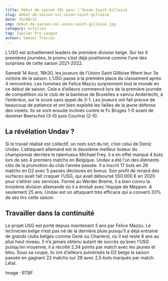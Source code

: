 ```yaml
---
title: Début de saison XXL pour l’Union Saint-Gilloise
slug: debut-de-saison-xxl-union-saint-gilloise
date: 29/08/21
img: debut-de-saison-xxl-union-saint-gilloise.jpg
category: articles
tag: Jupiler Pro League
auteur: Samuel Troccaz
---
```


L’USG est actuellement leaders de première division belge. Sur les 4 premières journées, le promu s’est déjà positionné comme l’une des surprises de cette saison 2021-2022. 

Samedi 14 Aout, 18h30, les joueurs de l’Union Saint Gillloise fêtent leur 3e victoire de la saison. L’USG passe à la première place du classement après 4 rencontres. Les hommes de Felice Mazzu surprennent tout le monde en ce début de saison. Cela a d’ailleurs commencé lors de la première journée de compétition où le club de la banlieue de Bruxelles a vaincu Anderlecht, à l’extérieur, sur le score sans appel de 3-1. Les joueurs ont fait preuve de beaucoup de patience et ont bien exploité les failles de la jeune défense des violets. Ils se sont ensuite inclinés contre le Fc Bruges 1-0 avant de dominer Beerschot (3-0) puis Courtrai (2-0).

## La révélation Undav ? 

Si le travail réalisé est collectif, un nom sort du lot, c’est celui de Deniz Undav. L’attaquant allemand est le deuxième meilleur buteur du championnat derrière le talentueux Michael Frey. Il a en effet marqué 4 buts lors de ses 4 premiers matchs en Belgique. Undav a été l’un des éléments clés de la promotion du club l’année passée. Il a inscrit 17 buts en 26 matchs en D2 avec 5 passes décisives en bonus. Son profil de renard des surfaces avait fait craquer l’USG, qui avait déboursé 550.000 € en 2020 pour s’attirer ses services. Formé au Werder Breme, il a bien connu la troisième division allemande où il a évolué avec l’équipe de Meppen. A seulement 25 ans, Undav est un attaquant très efficace qui a converti 33% de ses tirs cette saison. 

## Travailler dans la continuité 

Le projet USG est porté depuis maintenant 3 ans par Felice Mazzu. Le technicien belge n’est pas né de la dernière pluie puisqu’il a déjà entrainé de grands clubs belges comme Genk ou Charleroi, où il est resté 6 ans au plus haut niveau. Il n’a jamais obtenu autant de succès qu’avec l’USG puisqu’en moyenne, il a récolté 2,34 points par match avec les jaunes et bleu. Sous sa coupe, ils ont d’ailleurs pulvérisés la D2 belge la saison passée en gagnant 22 matchs sur 28 avec 2,5 buts marqués par match. Létal.  


Image : RTBF 